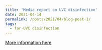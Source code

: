 ```yaml
---
title: 'Media report on UVC disinfection'
date: 2021-04-14
permalink: /posts/2021/04/blog-post-1/
tags:
  - far-UVC disinfection
---
```

[More information here](https://www.healtheuropa.eu/uvc-disinfection-in-indoor-spaces/107502/)
